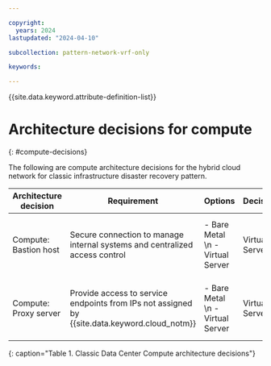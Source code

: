 ```yaml
---

copyright:
  years: 2024
lastupdated: "2024-04-10"

subcollection: pattern-network-vrf-only

keywords:

---
```


{{site.data.keyword.attribute-definition-list}}

# Architecture decisions for compute
{: #compute-decisions}

The following are compute architecture decisions for the hybrid cloud network for classic infrastructure disaster recovery pattern.

| Architecture decision        | Requirement                                                            | Options                                 | Decision   | Rationale                                    |
|----------------------------------|----------------------------------------------------------------------------|---------------------------------------------|----------------|--------------------------------------------------|
| Compute: Bastion host              | Secure connection to manage internal systems and centralized access control | - Bare Metal  \n - Virtual Server | Virtual Server | Flexible compute resources to meet compute needs |
| Compute: Proxy server | Provide access to service endpoints from IPs not assigned by {{site.data.keyword.cloud_notm}}                 | - Bare Metal  \n - Virtual Server | Virtual Server | Flexible compute resources to meet compute needs |
{: caption="Table 1. Classic Data Center Compute architecture decisions"}
